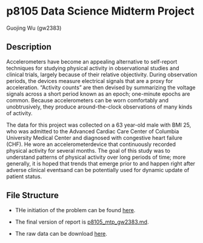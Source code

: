 # p8105 Data Science Midterm Project
Guojing Wu (gw2383)

## Description

Accelerometers have become an appealing alternative to self-report techniques for studying physical activity in observational studies and clinical trials, largely because of their relative objectivity. During observation periods, the devices measure electrical signals that are a proxy for acceleration. “Activity counts” are then devised by summarizing the voltage signals across a short period known as an epoch; one-minute epochs are common. Because accelerometers can be worn comfortably and unobtrusively, they produce around-the-clock observations of many kinds of activity.

The data for this project was collected on a 63 year-old male with BMI 25, who was admitted to the Advanced Cardiac Care Center of Columbia University Medical Center and diagnosed with congestive heart failure (CHF). He wore an accelerometerdevice that continuously recorded physical activity for several months. The goal of this study was to understand patterns of physical activity over long periods of time; more generally, it is hoped that trends that emerge prior to and happen right after adverse clinical eventsand can be potentially used for dynamic update of patient status.

## File Structure

* THe initiation of the problem can be found <a href="http://p8105.com/midterm_project.html">here</a>.

* The final version of report is <a href="https://github.com/valuntiny/p8105_mtp_gw2383/blob/master/p8105_mtp_gw2383.md">p8105_mtp_gw2383.md</a>.

* The raw data can be download <a href="http://p8105.com/data/p8105_mtp_data.csv">here</a>.